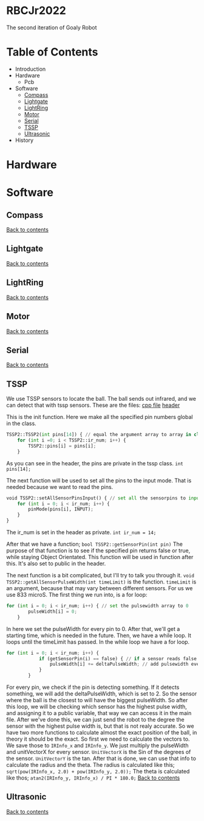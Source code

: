 # RBCJr2022
The second iteration of Goaly Robot

# Table of Contents 
- Introduction
- Hardware
  - Pcb
- Software
  - [Compass](#Compass)
  - [Lightgate](#Lightgate)
  - [LightRing](#Lightring)
  - [Motor](#Motor)
  - [Serial](#Serial)
  - [TSSP](#TSSP)
  - [Ultrasonic](#Ultrasonic)
- History

# Hardware

# Software

## Compass


[Back to contents](#Table-of-Contents)
## Lightgate

[Back to contents](#Table-of-Contents)
## LightRing

[Back to contents](#Table-of-Contents)
## Motor

[Back to contents](#Table-of-Contents)
## Serial

[Back to contents](#Table-of-Contents)
## TSSP
We use TSSP sensors to locate the ball. The ball sends out infrared, and we can detect that with tssp sensors. 
These are the files:
[cpp file](lib/TSSP2/TSSP2.cpp)
[header](lib/TSSP2/TSSP2.h)

This is the init function. Here we make all the specified pin numbers global in the class.
```python
TSSP2::TSSP2(int pins[14]) { // equal the argument array to array in class
    for (int i =0; i < TSSP2::ir_num; i++) {
        TSSP2::pins[i] = pins[i];
    }
```
As you can see in the header, the pins are private in the tssp class.
`int pins[14];`

The next function will be used to set all the pins to the input mode. That is needed because we want to read the pins.
```python
void TSSP2::setAllSensorPinsInput() { // set all the sensorpins to input
    for (int i = 0; i < ir_num; i++) {
        pinMode(pins[i], INPUT);
    }
}
```
The ir_num is set in the header as private.
`int ir_num = 14;`

After that we have a function; `bool TSSP2::getSensorPin(int pin)`
The purpose of that function is to see if the specified pin returns false or true, while staying Object Orientated. This function will be used in function after this. It's also set to public in the header.

The next function is a bit complicated, but I'll try to talk you through it.
`void TSSP2::getAllSensorPulseWidth(int timeLimit)` is the function. `timeLimit` is an argument, because that may vary between different sensors. For us we use 833 microS. The first thing we run into, is a for loop:
```python
for (int i = 0; i < ir_num; i++) { // set the pulsewidth array to 0
        pulseWidth[i] = 0; 
    }
```
In here we set the pulseWidth for every pin to 0. After that, we'll get a starting time, which is needed in the future. Then, we have a while loop. It loops until the timeLimit has passed. In the while loop we have a for loop. 
```python
for (int i = 0; i < ir_num; i++) {
            if (getSensorPin(i) == false) { // if a sensor reads false (its inverted so when it detects something its false)
                pulseWidth[i] += deltaPulseWidth; // add pulsewidth every cycle
            }
        }
```
For every pin, we check if the pin is detecting something. If it detects something, we will add the deltaPulseWidth, which is set to 2. So the sensor where the ball is the closest to will have the biggest pulseWidth. So after this loop, we will be checking which sensor has the highest pulse width, and assigning it to a public variable, that way we can access it in the main file. 
After we've done this, we can just send the robot to the degree the sensor with the highest pulse width is, but that is not realy accurate. So we have two more functions to calculate almost the exact position of the ball, in theory it should be the exact.
So first we need to calculate the vectors to. We save those to `IRInfo_x` and `IRInfo_y`. We just multiply the pulseWidth and unitVectorX for every sensor. 
`UnitVectorX` is the Sin of the degrees of the sensor. `UnitVectorY` is the tan.
After that is done, we can use that info to calculate the radius and the theta. 
The radius is calculated like this; `sqrt(pow(IRInfo_x, 2.0) + pow(IRInfo_y, 2.0));`
The theta is calculated like thos; `atan2(IRInfo_y, IRInfo_x) / PI * 180.0;`
[Back to contents](#Table-of-Contents)
## Ultrasonic

[Back to contents](#Table-of-Contents)